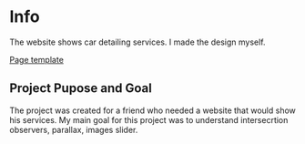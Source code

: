 # Info

The website shows car detailing services. I made the design myself.

[Page template](https://arendarczyk.github.io/car-detailing/)


## Project Pupose and Goal
The project was created for a friend who needed a website that would show his services. My main goal for this project was to understand intersecrtion observers, parallax, images slider.


